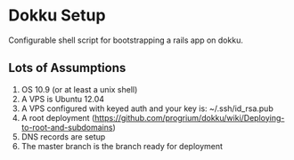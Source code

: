 # Dokku Setup

Configurable shell script for bootstrapping a rails app on dokku.

## Lots of Assumptions

1. OS 10.9 (or at least a unix shell)
2. A VPS is Ubuntu 12.04
4. A VPS configured with keyed auth and your key is: ~/.ssh/id_rsa.pub
2. A root deployment (https://github.com/progrium/dokku/wiki/Deploying-to-root-and-subdomains)
3. DNS records are setup
5. The master branch is the branch ready for deployment